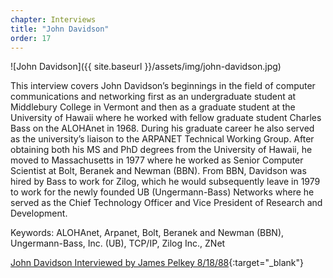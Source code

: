 ```yaml
---
chapter: Interviews
title: "John Davidson"
order: 17
---
```


![John Davidson]({{ site.baseurl }}/assets/img/john-davidson.jpg)

This interview covers John Davidson’s beginnings in the field of computer communications and networking first as an undergraduate student at Middlebury College in Vermont and then as a graduate student at the University of Hawaii where he worked with fellow graduate student Charles Bass on the ALOHAnet in 1968. During his graduate career he also served as the university’s liaison to the ARPANET Technical Working Group. After obtaining both his MS and PhD degrees from the University of Hawaii, he moved to Massachusetts in 1977 where he worked as Senior Computer Scientist at Bolt, Beranek and Newman (BBN). From BBN, Davidson was hired by Bass to work for Zilog, which he would subsequently leave in 1979 to work for the newly founded UB (Ungermann-Bass) Networks where he served as the Chief Technology Officer and Vice President of Research and Development.

Keywords: ALOHAnet, Arpanet, Bolt, Beranek and Newman (BBN), Ungermann-Bass, Inc. (UB), TCP/IP, Zilog Inc., ZNet

[John Davidson Interviewed by James Pelkey 8/18/88](https://archive.computerhistory.org/resources/access/text/2013/05/102746647-05-01-acc.pdf){:target="_blank"}

